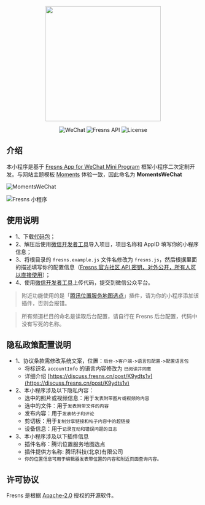 <p align="center"><a href="https://fresns.cn" target="_blank"><img src="https://cdn.fresns.cn/images/logo.png" width="300"></a></p>

<p align="center">
<img src="https://img.shields.io/badge/WeChat-Mini%20Program-blueviolet" alt="WeChat">
<img src="https://img.shields.io/badge/Fresns%20API-2.x-orange" alt="Fresns API">
<img src="https://img.shields.io/badge/License-Apache--2.0-green" alt="License">
</p>

## 介绍

本小程序是基于 [Fresns App for WeChat Mini Program](https://github.com/fresns/wechat) 框架小程序二次定制开发。与网站主题模板 [Moments](https://marketplace.fresns.com/open-source/detail/Moments) 体验一致，因此命名为 **MomentsWeChat**

![MomentsWeChat](https://files.fresns.org/wiki/previews/MomentsWeChat.png)

![Fresns 小程序](https://cdn.fresns.cn/images/miniprogram.png)

## 使用说明

- 1、下载[代码包](https://github.com/fresns/wechat-moments/releases)；
- 2、解压后使用[微信开发者工具](https://developers.weixin.qq.com/miniprogram/dev/devtools/download.html)导入项目，项目名称和 AppID 填写你的小程序信息；
- 3、将根目录的 `fresns.example.js` 文件名修改为 `fresns.js`，然后根据里面的描述填写你的配置信息（[Fresns 官方社区 API 密钥，对外公开，所有人可以直接使用](https://discuss.fresns.cn/post/RJ35gFtb)）；
- 4、使用[微信开发者工具](https://developers.weixin.qq.com/miniprogram/dev/devtools/download.html)上传代码，提交到微信公众平台。

> 附近功能使用的是「[腾讯位置服务地图选点](https://mp.weixin.qq.com/wxopen/plugindevdoc?appid=wx76a9a06e5b4e693e&token=&lang=zh_CN)」插件，请为你的小程序添加该插件，否则会报错。

> 所有频道栏目的命名是读取后台配置，请自行在 Fresns 后台配置，代码中没有写死的名称。

## 隐私政策配置说明

- 1、协议条款需修改系统文案，位置：`后台->客户端->语言包配置->配置语言包`
    - 将标识名 `accountInfo` 的语言内容修改为 `已阅读并同意`
    - 详细介绍 [https://discuss.fresns.cn/post/K9ydts1v](https://discuss.fresns.cn/post/K9ydts1v)
- 2、本小程序涉及以下隐私内容：
    - 选中的照片或视频信息：用于`发表附带图片或视频的内容`
    - 选中的文件：用于`发表附带文件的内容`
    - 发布内容：用于`发表帖子和评论`
    - 剪切板：用于`复制分享链接和帖子内容中的超链接`
    - 设备信息：用于`记录互动和错误问题的日志`
- 3、本小程序涉及以下插件信息
    - 插件名称：腾讯位置服务地图选点
    - 插件提供方名称: 腾讯科技(北京)有限公司
    - `你的位置信息可用于编辑器发表带位置的内容和附近页面查询内容。`

## 许可协议

Fresns 是根据 [Apache-2.0](https://opensource.org/licenses/Apache-2.0) 授权的开源软件。
